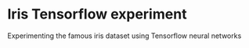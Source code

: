 # Iris Tensorflow experiment

Experimenting the famous iris dataset using Tensorflow neural networks
